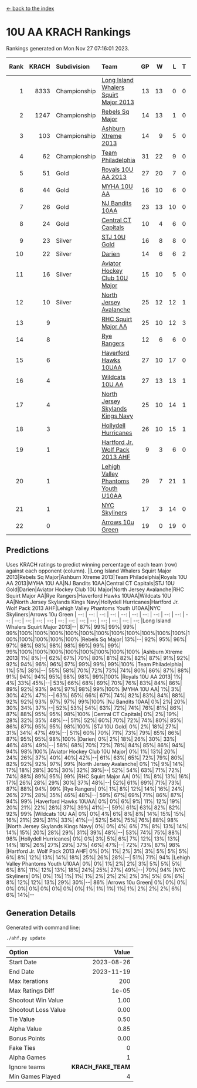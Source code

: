 [<- back to the index](readme.md)
# 10U AA KRACH Rankings
Rankings generated on Mon Nov 27 07:16:01 2023.

Rank|KRACH|Subdivision|Team|GP|W|L|T|OTW|OTL|SoS|Exp Wins|Win Diff
---:|---:|:---|:---|---:|---:|---:|---:|---:|---:|---:|---:|---:
1|8333|Championship|[Long Island Whalers Squirt Major 2013](https://gamesheetstats.com/seasons/3659/teams/140229/schedule)|13|13|0|0|0|0|126|13.8|-0.0
2|1247|Championship|[Rebels Sq Major](https://gamesheetstats.com/seasons/3659/teams/140243/schedule)|14|13|1|0|1|0|581|13.8|-0.0
3|103|Championship|[Ashburn Xtreme 2013](https://gamesheetstats.com/seasons/3659/teams/140230/schedule)|14|9|5|0|0|0|1216|9.9|0.0
4|62|Championship|[Team Philadelphia](https://gamesheetstats.com/seasons/3659/teams/140238/schedule)|31|22|9|0|0|2|580|22.9|0.0
5|51|Gold|[Royals 10U AA 2013](https://gamesheetstats.com/seasons/3659/teams/140237/schedule)|27|20|7|0|2|1|360|20.9|0.0
6|44|Gold|[MYHA 10U AA](https://gamesheetstats.com/seasons/3659/teams/140235/schedule)|16|10|6|0|0|0|583|10.9|0.0
7|26|Gold|[NJ Bandits 10AA](https://gamesheetstats.com/seasons/3659/teams/140232/schedule)|23|13|10|0|0|1|375|13.9|0.0
8|24|Gold|[Central CT Capitals](https://gamesheetstats.com/seasons/3659/teams/140231/schedule)|10|4|6|0|0|0|1006|4.9|0.0
9|23|Silver|[STJ 10U Gold](https://gamesheetstats.com/seasons/3659/teams/140234/schedule)|16|8|8|0|2|1|519|8.9|0.0
10|22|Silver|[Darien](https://gamesheetstats.com/seasons/3659/teams/140245/schedule)|14|6|6|2|0|0|263|7.9|0.0
11|16|Silver|[Aviator Hockey Club 10U Major](https://gamesheetstats.com/seasons/3659/teams/140244/schedule)|15|10|5|0|0|0|12|10.9|0.0
12|10|Silver|[North Jersey Avalanche](https://gamesheetstats.com/seasons/3659/teams/140249/schedule)|25|12|12|1|2|0|22|13.4|0.0
13|9||[RHC Squirt Major AA](https://gamesheetstats.com/seasons/3659/teams/140241/schedule)|25|10|12|3|1|0|341|12.4|0.0
14|8||[Rye Rangers](https://gamesheetstats.com/seasons/3659/teams/140242/schedule)|12|6|6|0|0|1|18|6.9|0.0
15|6||[Haverford Hawks 10UAA](https://gamesheetstats.com/seasons/3659/teams/140236/schedule)|27|10|17|0|0|0|69|10.9|0.0
16|4||[Wildcats 10U AA](https://gamesheetstats.com/seasons/3659/teams/140250/schedule)|27|13|13|1|2|0|10|14.4|0.0
17|4||[North Jersey Skylands Kings Navy](https://gamesheetstats.com/seasons/3659/teams/140247/schedule)|25|10|14|1|0|2|11|11.4|0.0
18|3||[Hollydell Hurricanes](https://gamesheetstats.com/seasons/3659/teams/140240/schedule)|26|10|15|1|0|1|371|11.4|0.0
19|1||[Hartford Jr. Wolf Pack 2013 AHF](https://gamesheetstats.com/seasons/3659/teams/140246/schedule)|9|3|6|0|1|0|130|3.9|0.0
20|1||[Lehigh Valley Phantoms Youth U10AA](https://gamesheetstats.com/seasons/3659/teams/140239/schedule)|29|7|21|1|0|1|293|8.4|0.0
21|1||[NYC Skyliners](https://gamesheetstats.com/seasons/3659/teams/140252/schedule)|17|3|14|0|0|0|8|3.9|0.0
22|0||[Arrows 10u Green](https://gamesheetstats.com/seasons/3659/teams/140251/schedule)|19|0|19|0|0|1|68|0.9|0.0

## Predictions
Uses KRACH ratings to predict winning percentage of each team (row) against each opponent (column).
||Long Island Whalers Squirt Major 2013|Rebels Sq Major|Ashburn Xtreme 2013|Team Philadelphia|Royals 10U AA 2013|MYHA 10U AA|NJ Bandits 10AA|Central CT Capitals|STJ 10U Gold|Darien|Aviator Hockey Club 10U Major|North Jersey Avalanche|RHC Squirt Major AA|Rye Rangers|Haverford Hawks 10UAA|Wildcats 10U AA|North Jersey Skylands Kings Navy|Hollydell Hurricanes|Hartford Jr. Wolf Pack 2013 AHF|Lehigh Valley Phantoms Youth U10AA|NYC Skyliners|Arrows 10u Green
| --: | --: | --: | --: | --: | --: | --: | --: | --: | --: | --: | --: | --: | --: | --: | --: | --: | --: | --: | --: | --: | --: | --: 
|Long Island Whalers Squirt Major 2013|--| 87%| 99%| 99%| 99%| 99%|100%|100%|100%|100%|100%|100%|100%|100%|100%|100%|100%|100%|100%|100%|100%|100%
|Rebels Sq Major| 13%|--| 92%| 95%| 96%| 97%| 98%| 98%| 98%| 98%| 99%| 99%| 99%| 99%|100%|100%|100%|100%|100%|100%|100%|100%
|Ashburn Xtreme 2013|  1%|  8%|--| 62%| 67%| 70%| 80%| 81%| 82%| 82%| 87%| 91%| 92%| 92%| 94%| 96%| 96%| 97%| 99%| 99%| 99%|100%
|Team Philadelphia|  1%|  5%| 38%|--| 55%| 58%| 70%| 72%| 73%| 74%| 80%| 86%| 87%| 88%| 91%| 94%| 94%| 95%| 98%| 98%| 99%|100%
|Royals 10U AA 2013|  1%|  4%| 33%| 45%|--| 53%| 66%| 68%| 69%| 70%| 76%| 83%| 84%| 86%| 89%| 92%| 93%| 94%| 97%| 98%| 99%|100%
|MYHA 10U AA|  1%|  3%| 30%| 42%| 47%|--| 63%| 65%| 66%| 67%| 74%| 82%| 83%| 84%| 88%| 92%| 92%| 93%| 97%| 97%| 99%|100%
|NJ Bandits 10AA|  0%|  2%| 20%| 30%| 34%| 37%|--| 52%| 53%| 54%| 63%| 72%| 74%| 76%| 81%| 86%| 87%| 88%| 95%| 95%| 98%|100%
|Central CT Capitals|  0%|  2%| 19%| 28%| 32%| 35%| 48%|--| 51%| 52%| 60%| 70%| 72%| 74%| 80%| 85%| 86%| 87%| 95%| 95%| 98%|100%
|STJ 10U Gold|  0%|  2%| 18%| 27%| 31%| 34%| 47%| 49%|--| 51%| 60%| 70%| 71%| 73%| 79%| 85%| 86%| 87%| 95%| 95%| 98%|100%
|Darien|  0%|  2%| 18%| 26%| 30%| 33%| 46%| 48%| 49%|--| 58%| 68%| 70%| 72%| 78%| 84%| 85%| 86%| 94%| 94%| 98%|100%
|Aviator Hockey Club 10U Major|  0%|  1%| 13%| 20%| 24%| 26%| 37%| 40%| 40%| 42%|--| 61%| 63%| 65%| 72%| 79%| 80%| 82%| 92%| 92%| 97%| 99%
|North Jersey Avalanche|  0%|  1%|  9%| 14%| 17%| 18%| 28%| 30%| 30%| 32%| 39%|--| 52%| 54%| 63%| 71%| 72%| 74%| 88%| 89%| 95%| 99%
|RHC Squirt Major AA|  0%|  1%|  8%| 13%| 16%| 17%| 26%| 28%| 29%| 30%| 37%| 48%|--| 52%| 61%| 69%| 71%| 73%| 87%| 88%| 94%| 99%
|Rye Rangers|  0%|  1%|  8%| 12%| 14%| 16%| 24%| 26%| 27%| 28%| 35%| 46%| 48%|--| 59%| 67%| 69%| 71%| 86%| 87%| 94%| 99%
|Haverford Hawks 10UAA|  0%|  0%|  6%|  9%| 11%| 12%| 19%| 20%| 21%| 22%| 28%| 37%| 39%| 41%|--| 59%| 61%| 63%| 82%| 82%| 92%| 99%
|Wildcats 10U AA|  0%|  0%|  4%|  6%|  8%|  8%| 14%| 15%| 15%| 16%| 21%| 29%| 31%| 33%| 41%|--| 52%| 54%| 75%| 76%| 88%| 98%
|North Jersey Skylands Kings Navy|  0%|  0%|  4%|  6%|  7%|  8%| 13%| 14%| 14%| 15%| 20%| 28%| 29%| 31%| 39%| 48%|--| 53%| 74%| 75%| 88%| 98%
|Hollydell Hurricanes|  0%|  0%|  3%|  5%|  6%|  7%| 12%| 13%| 13%| 14%| 18%| 26%| 27%| 29%| 37%| 46%| 47%|--| 72%| 73%| 87%| 98%
|Hartford Jr. Wolf Pack 2013 AHF|  0%|  0%|  1%|  2%|  3%|  3%|  5%|  5%|  5%|  6%|  8%| 12%| 13%| 14%| 18%| 25%| 26%| 28%|--| 51%| 71%| 94%
|Lehigh Valley Phantoms Youth U10AA|  0%|  0%|  1%|  2%|  2%|  3%|  5%|  5%|  5%|  6%|  8%| 11%| 12%| 13%| 18%| 24%| 25%| 27%| 49%|--| 70%| 94%
|NYC Skyliners|  0%|  0%|  1%|  1%|  1%|  1%|  2%|  2%|  2%|  2%|  3%|  5%|  6%|  6%|  8%| 12%| 12%| 13%| 29%| 30%|--| 86%
|Arrows 10u Green|  0%|  0%|  0%|  0%|  0%|  0%|  0%|  0%|  0%|  0%|  1%|  1%|  1%|  1%|  1%|  2%|  2%|  2%|  6%|  6%| 14%|--

## Generation Details

Generated with command line:
```
./ahf.py update
```

| Option | Value |
| :----- | ----: |
| Start Date | 2023-08-26 |
| End Date | 2023-11-19 |
| Max Iterations | 200 |
| Max Ratings Diff | 1e-05 |
| Shootout Win Value | 1.00 |
| Shootout Loss Value | 0.00 |
| Tie Value | 0.50 |
| Alpha Value | 0.85 |
| Bonus Points | 0.00 |
| Fake Ties | 0 |
| Alpha Games | 1 |
| Ignore teams | __KRACH_FAKE_TEAM__ |
| Min Games Played | 4 |

